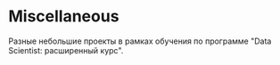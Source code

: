 # Miscellaneous
Разные небольшие проекты в рамках обучения по программе "Data Scientist: расширенный курс".
